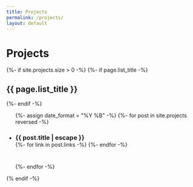 ```yaml
---
title: Projects
permalink: /projects/
layout: default
---
```

# Projects

<style>
    table {
        width: 0%;
        max-width:100%;
        white-space:nowrap; 
        margin-bottom: 5px;
    }
    table, tbody, tr, td {
        border: none !important;
        border-collapse: collapse;

    }
    td {
        padding: 0px 8px 0px 0px !important;
    }
    h3 {
        margin-bottom: 0px !important;
    }
</style>

<!-- {% for project in site.projects %}
  <h2>
    <a href="{{ project.url }}">
      {{ project.title }}
      </a>
  </h2>
  <p>{{ project.description }}</p>
{% endfor %} -->

  {%- if site.projects.size > 0 -%}
    {%- if page.list_title -%}
      <h2 class="post-list-heading">{{ page.list_title }}</h2>
    {%- endif -%}
    <ul class="post-list">
      {%- assign date_format = "%Y %B" -%}
      {%- for post in site.projects reversed -%}
      <li>
        <h3 style="padding-bottom: 0px" class="post-link">
          <!-- <a class="" href="{{ post.url | relative_url }}"> -->
            {{ post.title | escape }}
          <!-- </a> -->
        </h3>
        <table>
            <tr>
                <td><span class="post-meta">{{ post.date | date: date_format }}</span></td>
            {%- for link in post.links -%}
                <td class="post-meta"><a href="{{ link.url }}">{{ link.name }}</a></td>
            {%- endfor -%}
            </tr>
        </table>
      </li>
      {%- endfor -%}
    </ul>
{% endif -%}